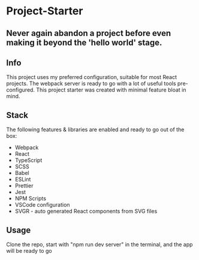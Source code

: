 # Project-Starter

## Never again abandon a project before even making it beyond the 'hello world' stage.

## Info

This project uses my preferred configuration, suitable for most React projects. The webpack server is ready to go with a lot of useful tools pre-configured. This project starter was created with minimal feature bloat in mind.

## Stack

The following features & libraries are enabled and ready to go out of the box:

- Webpack
- React
- TypeScript
- SCSS
- Babel
- ESLint
- Prettier
- Jest
- NPM Scripts
- VSCode configuration
- SVGR - auto generated React components from SVG files

## Usage

Clone the repo, start with "npm run dev server" in the terminal, and the app will be ready to go
